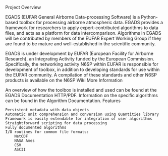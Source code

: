 Project Overview

EGADS (EUFAR General Airborne Data-processing Software) is a Python-based toolbox for processing airborne atmospheric data. EGADS provides a framework for researchers to apply expert-contributed algorithms to data files, and acts as a platform for data intercomparison. Algorithms in EGADS will be contributed by members of the EUFAR Expert Working Group if they are found to be mature and well-established in the scientific community.

EGADS is under development by EUFAR (European Facility for Airborne Research), an Integrating Activity funded by the European Commission. Specifically, the networking activity N6SP within EUFAR is responsible for development of toolbox, in addition to developing standards for use within the EUFAR community. A compilation of these standards and other N6SP products is available on the N6SP Wiki
More Information

An overview of how the toolbox is installed and used can be found at the EGADS Documentation HTTP/PDF. Information on the specific algorithms can be found in the Algorithm Documentation.
Features

    Persistent metadata with data objects
    Automatic unit comprehension and conversion using Quantities library
    Framework is easily extendable for integration of user algorithms
    Straightforward scripting for data processing
    Fully documented algorithms
    I/O routines for common file formats:
        NetCDF
        NASA Ames
        CSV
        ASCII 
